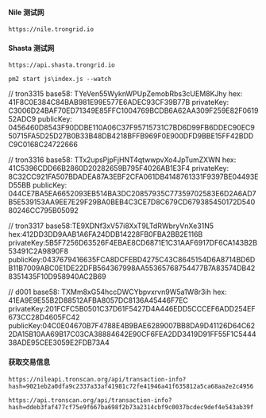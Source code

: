 #### Nile 测试网
```
https://nile.trongrid.io
```

#### Shasta 测试网
```
https://api.shasta.trongrid.io
```

```
pm2 start js\index.js --watch
```

// tron3315
base58: TYeVen55WyknWPUpZemobRbs3cUEM8KJhy
hex: 41F8C0E384C84BAB981E99E577E6ADEC93CF39B77B
privateKey: C3006D24BAF70ED71349E85FFC1004769BCDB6A62AA309F259E82F061952ADC9
publicKey: 0456460D8543F90DDBE110A06C37F95715731C7BD6D99FB6DDEC90EC950715FA5D25D27B0B33B48DB4218BFFB969F0E900DFD9BBE15FF42BDDC9C0168C24722666

// tron3316
base58: TTx2upsPjpFjHNT4qtwwpvXo4JpTumZXWN
hex: 41C5396CDD66B2860D20282659B795F4026AB1E3F4
privateKey: 8C32CC921FA507BDADEA87A3EBF2CFA061DB4148761331F9397BE04493ED55BB
publicKey: 044CE7BA5EA6652093EB514BA3DC20857935C77359702583E6D2A6AD7B5E539153AA9EE7E29F29BA0BEB4C3CE7D8C679CD679385450172D54080246CC795B05092

// tron3317
base58:TE9XDNf3xV57i8XxT9LTdRWbryVnXe31N5
hex:412DD3DD9AAB1A6FA24DDB14228FB0FBA2BB2E116B
privateKey:5B5F7256D63526F4EBAE8CD6871E1C31AAF6917DF6CA143B2B53491C2A9890F8
publicKey:0437679416635FCA8DCFEBD4275C43C8645154D6A8714BD6DB11B7009ABC0E1DE22DFB564367998AA55365768754477B7A83574DB428351435F10D958940AC2B69

// d001
base58: TXMm8xG54hccDWCYbpvxrvn9W5a1W8r3ih
hex: 41EA9E9E55B2D88512AFBA8057DC8136A45446F7EC
privateKey:201FCFC5B0501C37D61F5427D4A446EDD5CCCEF6ADD254EF673CC28D4605FC42
publicKey:04C0E04670B7F4788E4B9BAE6289007BB8DA9D41126D64C622DA15B10AA69B17C03CA38884642E90CF6FEA2DD3419D91FF55F1C544438ADE95CEE3059E2FDB73A4

#### 获取交易信息
```
https://nileapi.tronscan.org/api/transaction-info?hash=9021eb2a0dfa9c2337a33af41981c72fe41946a41f635812a5ca68aa2e2c4956
```

```
https://api.tronscan.org/api/transaction-info?hash=ddeb3faf477cf75e9f667ba698f2b73a2314cbf9c0037bcdec9def4e543ab39f
```
